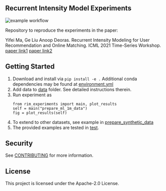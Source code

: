 ## Recurrent Intensity Model Experiments

![example workflow](https://github.com/awslabs/recurrent-intensity-model-experiments/actions/workflows/python-app.yml/badge.svg)

Repository to reproduce the experiments in the paper:

Yifei Ma, Ge Liu Anoop Deoras. Recurrent Intensity Modeling for User Recommendation and Online Matching. ICML 2021 Time-Series Workshop.
[paper link1](http://roseyu.com/time-series-workshop/submissions/2021/TSW-ICML2021_paper_47.pdf)
[paper link2](https://www.amazon.science/publications/recurrent-intensity-modeling-for-user-recommendation-and-online-matching)


## Getting Started

1. Download and install via `pip install -e .` Additional conda dependencies may be found at [environment.yml](environment.yml)
2. Add data to [data](data) folder. See detailed instructions therein.
3. Run experiment as
    ```
    from rim_experiments import main, plot_results
    self = main("prepare_ml_1m_data")
    fig = plot_results(self)
    ```
4. To extend to other datasets, see example in [prepare_synthetic_data](src/rim_experiments/dataset/__init__.py)
5. The provided examples are tested in [test](test).

## Security

See [CONTRIBUTING](CONTRIBUTING.md#security-issue-notifications) for more information.

## License

This project is licensed under the Apache-2.0 License.

